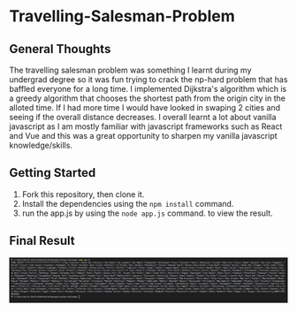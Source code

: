 # Travelling-Salesman-Problem

## General Thoughts

The travelling salesman problem was something I learnt during my undergrad degree so it was fun trying to crack the np-hard problem that has baffled 
everyone for a long time. I implemented Dijkstra's algorithm which is a greedy algorithm that chooses the shortest path from the origin city in the alloted time.
If I had more time I would have looked in swaping 2 cities and seeing if the overall distance decreases. I overall learnt a lot about vanilla javascript as I am 
mostly familiar with javascript frameworks such as React and Vue and this was a great opportunity to sharpen my vanilla javascript knowledge/skills.

## Getting Started

1. Fork this repository, then clone it.
2. Install the dependencies using the `npm install` command.
3. run the app.js by using the `node app.js` command. to view the result.
 
## Final Result

!["result"](docs/result.png)

